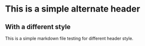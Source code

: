 This is a simple alternate header
=================================

With a different style
----------------------

This is a simple markdown file testing for different header style.
